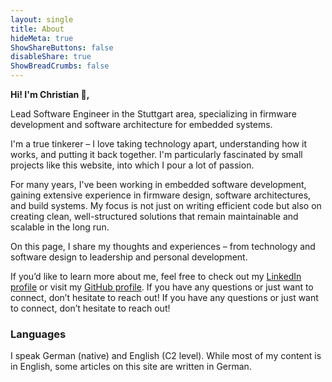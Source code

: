 ```yaml
---
layout: single
title: About
hideMeta: true
ShowShareButtons: false
disableShare: true
ShowBreadCrumbs: false
---
```


**Hi! I'm Christian 👋,**  

Lead Software Engineer in the Stuttgart area, specializing in firmware development and software architecture for embedded systems.  

I'm a true tinkerer – I love taking technology apart, understanding how it works, and putting it back together. I'm particularly fascinated by small projects like this website, into which I pour a lot of passion.  

For many years, I've been working in embedded software development, gaining extensive experience in firmware design, software architectures, and build systems. My focus is not just on writing efficient code but also on creating clean, well-structured solutions that remain maintainable and scalable in the long run.  

On this page, I share my thoughts and experiences – from technology and software design to leadership and personal development.  

If you’d like to learn more about me, feel free to check out my [LinkedIn profile](https://www.linkedin.com/in/dr-ing-christian-gr%C3%B6ling-48b9691a4/) or visit my [GitHub profile](https://github.com/chgroeling). If you have any questions or just want to connect, don’t hesitate to reach out! If you have any questions or just want to connect, don’t hesitate to reach out!

### **Languages**  
I speak German (native) and English (C2 level). While most of my content is in English, some articles on this site are written in German.
